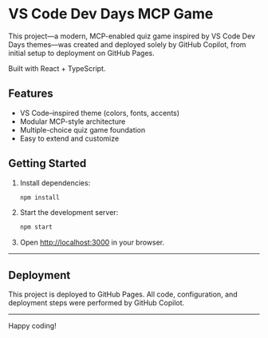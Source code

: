 # VS Code Dev Days MCP Game

This project—a modern, MCP-enabled quiz game inspired by VS Code Dev Days themes—was created and deployed solely by GitHub Copilot, from initial setup to deployment on GitHub Pages.

Built with React + TypeScript.

## Features

- VS Code–inspired theme (colors, fonts, accents)
- Modular MCP-style architecture
- Multiple-choice quiz game foundation
- Easy to extend and customize

## Getting Started

1. Install dependencies:
	```bash
	npm install
	```
2. Start the development server:
	```bash
	npm start
	```
3. Open [http://localhost:3000](http://localhost:3000) in your browser.

---

## Deployment

This project is deployed to GitHub Pages. All code, configuration, and deployment steps were performed by GitHub Copilot.

---

Happy coding!